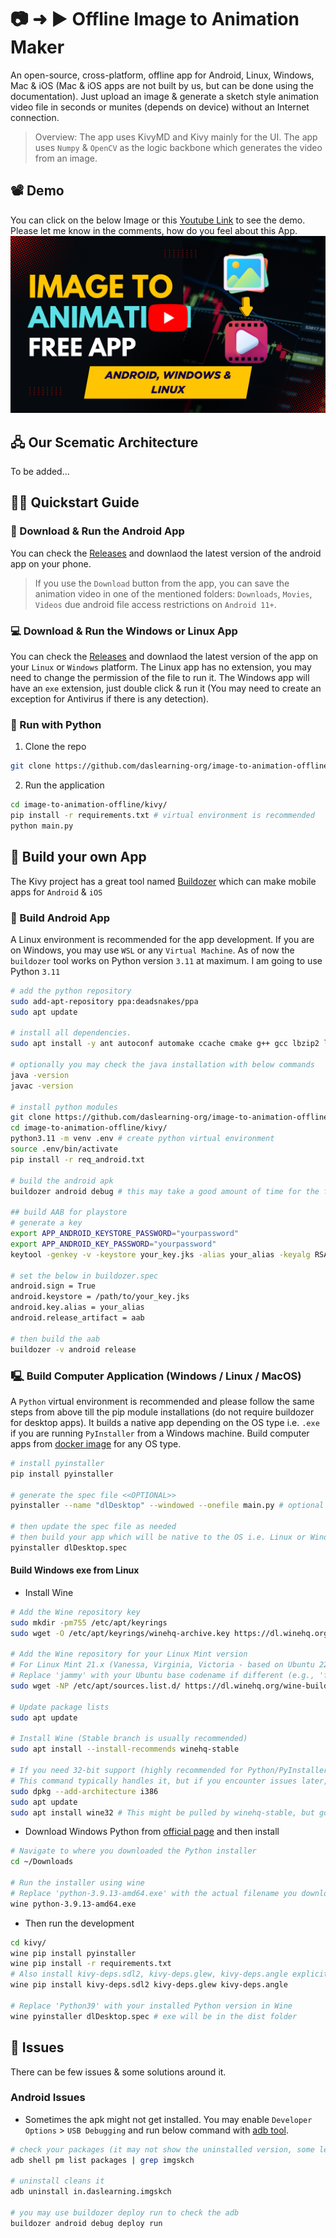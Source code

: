 # 📷 ➜ ▶️ Offline Image to Animation Maker
An open-source, cross-platform, offline app for Android, Linux, Windows, Mac & iOS (Mac & iOS apps are not built by us, but can be done using the documentation). Just upload an image & generate a sketch style animation video file in seconds or munites (depends on device) without an Internet connection.

> Overview: The app uses KivyMD and Kivy mainly for the UI. The app uses `Numpy` & `OpenCV` as the logic backbone which generates the video from an image.

## 📽️ Demo
You can click on the below Image or this [Youtube Link](https://www.youtube.com/watch?v=_UuAIjSzUJQ) to see the demo. Please let me know in the comments, how do you feel about this App. <br>
[![ImageToSketch](./docs/images/thumb.png)](https://www.youtube.com/watch?v=_UuAIjSzUJQ)

## 🖧 Our Scematic Architecture
To be added...

## 🧑‍💻 Quickstart Guide

### 📱 Download & Run the Android App
You can check the [Releases](https://github.com/daslearning-org/image-to-animation-offline/tags) and downlaod the latest version of the android app on your phone.

> If you use the `Download` button from the app, you can save the animation video in one of the mentioned folders: `Downloads`, `Movies`, `Videos` due android file access restrictions on `Android 11+`.

### 💻 Download & Run the Windows or Linux App
You can check the [Releases](https://github.com/daslearning-org/image-to-animation-offline/tags) and downlaod the latest version of the app on your `Linux` or `Windows` platform. The Linux app has no extension, you may need to change the permission of the file to run it. The Windows app will have an `exe` extension, just double click & run it (You may need to create an exception for Antivirus if there is any detection).

### 🐍 Run with Python

1. Clone the repo
```bash
git clone https://github.com/daslearning-org/image-to-animation-offline.git
```

2. Run the application
```bash
cd image-to-animation-offline/kivy/
pip install -r requirements.txt # virtual environment is recommended
python main.py
```

## 🦾 Build your own App
The Kivy project has a great tool named [Buildozer](https://buildozer.readthedocs.io/en/latest/) which can make mobile apps for `Android` & `iOS`

### 📱 Build Android App
A Linux environment is recommended for the app development. If you are on Windows, you may use `WSL` or any `Virtual Machine`. As of now the `buildozer` tool works on Python version `3.11` at maximum. I am going to use Python `3.11`

```bash
# add the python repository
sudo add-apt-repository ppa:deadsnakes/ppa
sudo apt update

# install all dependencies.
sudo apt install -y ant autoconf automake ccache cmake g++ gcc lbzip2 libffi-dev libltdl-dev libtool libssl-dev make openjdk-17-jdk patch patchelf pkg-config unzip wget zip git python3.11 python3.11-venv python3.11-dev # python3-dev python3-pip (if required)

# optionally you may check the java installation with below commands
java -version
javac -version

# install python modules
git clone https://github.com/daslearning-org/image-to-animation-offline.git
cd image-to-animation-offline/kivy/
python3.11 -m venv .env # create python virtual environment
source .env/bin/activate
pip install -r req_android.txt

# build the android apk
buildozer android debug # this may take a good amount of time for the first time & will generate the apk in the bin directory

## build AAB for playstore
# generate a key
export APP_ANDROID_KEYSTORE_PASSWORD="yourpassword"
export APP_ANDROID_KEY_PASSWORD="yourpassword"
keytool -genkey -v -keystore your_key.jks -alias your_alias -keyalg RSA -keysize 2048 -validity 10000 -storepass $APP_ANDROID_KEYSTORE_PASSWORD -keypass $APP_ANDROID_KEYSTORE_PASSWORD -dname "CN=SomnathDas, OU=IT, O=DasLearning, L=Kolkata, ST=WB, C=IN" # this is one time activity for the app

# set the below in buildozer.spec
android.sign = True
android.keystore = /path/to/your_key.jks
android.key.alias = your_alias
android.release_artifact = aab

# then build the aab
buildozer -v android release
```

### 🖳 Build Computer Application (Windows / Linux / MacOS)
A `Python` virtual environment is recommended and please follow the same steps from above till the pip module installations (do not require buildozer for desktop apps). It builds a native app depending on the OS type i.e. `.exe` if you are running `PyInstaller` from a Windows machine. Build computer apps from [docker image](https://hub.docker.com/r/cdrx/pyinstaller-windows) for any OS type.

```bash
# install pyinstaller
pip install pyinstaller

# generate the spec file <<OPTIONAL>>
pyinstaller --name "dlDesktop" --windowed --onefile main.py # optional as it is already created in the repo

# then update the spec file as needed
# then build your app which will be native to the OS i.e. Linux or Windows or MAC
pyinstaller dlDesktop.spec
```

#### Build Windows exe from Linux

* Install Wine
```bash
# Add the Wine repository key
sudo mkdir -pm755 /etc/apt/keyrings
sudo wget -O /etc/apt/keyrings/winehq-archive.key https://dl.winehq.org/wine-builds/winehq.key

# Add the Wine repository for your Linux Mint version
# For Linux Mint 21.x (Vanessa, Virginia, Victoria - based on Ubuntu 22.04 Jammy Jellyfish)
# Replace 'jammy' with your Ubuntu base codename if different (e.g., 'focal' for Mint 20.x)
sudo wget -NP /etc/apt/sources.list.d/ https://dl.winehq.org/wine-builds/ubuntu/dists/jammy/winehq-jammy.sources

# Update package lists
sudo apt update

# Install Wine (Stable branch is usually recommended)
sudo apt install --install-recommends winehq-stable

# If you need 32-bit support (highly recommended for Python/PyInstaller compatibility)
# This command typically handles it, but if you encounter issues later, ensure 32-bit architecture is enabled:
sudo dpkg --add-architecture i386
sudo apt update
sudo apt install wine32 # This might be pulled by winehq-stable, but good to ensure
```

* Download Windows Python from [official page](https://www.python.org/downloads/windows/) and then install
```bash
# Navigate to where you downloaded the Python installer
cd ~/Downloads

# Run the installer using wine
# Replace 'python-3.9.13-amd64.exe' with the actual filename you downloaded
wine python-3.9.13-amd64.exe
```

* Then run the development
```bash
cd kivy/
wine pip install pyinstaller
wine pip install -r requirements.txt
# Also install kivy-deps.sdl2, kivy-deps.glew, kivy-deps.angle explicitly if not pulled by Kivy/KivyMD
wine pip install kivy-deps.sdl2 kivy-deps.glew kivy-deps.angle

# Replace 'Python39' with your installed Python version in Wine
wine pyinstaller dlDesktop.spec # exe will be in the dist folder
```

## 🐞 Issues
There can be few issues & some solutions around it.

### Android Issues

* Sometimes the apk might not get installed. You may enable `Developer Options` > `USB Debugging` and run below command with [adb tool](https://developer.android.com/tools/adb).
```bash
# check your packages (it may not show the uninstalled version, some leftover may cause the issue)
adb shell pm list packages | grep imgskch

# uninstall cleans it
adb uninstall in.daslearning.imgskch

# you may use buildozer deploy run to check the adb
buildozer android debug deploy run
```